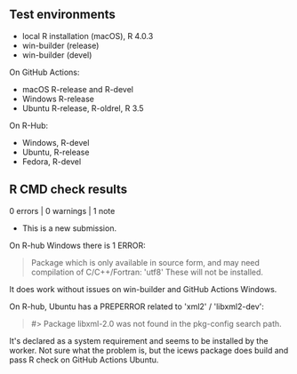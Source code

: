 ## Test environments

- local R installation (macOS), R 4.0.3
- win-builder (release)
- win-builder (devel)

On GitHub Actions:

- macOS R-release and R-devel
- Windows R-release
- Ubuntu R-release, R-oldrel, R 3.5

On R-Hub:

- Windows, R-devel
- Ubuntu, R-release
- Fedora, R-devel



## R CMD check results

0 errors | 0 warnings | 1 note

- This is a new submission.




On R-hub Windows there is 1 ERROR:

> Package which is only available in source form, and may need compilation of C/C++/Fortran: 'utf8'
> These will not be installed. 

It does work without issues on win-builder and GitHub Actions Windows.

On R-hub, Ubuntu has a PREPERROR related to 'xml2' / 'libxml2-dev':

> #> Package libxml-2.0 was not found in the pkg-config search path.

It's declared as a system requirement and seems to be installed by the worker. Not sure what the problem is, but the icews package does build and pass R check on GitHub Actions Ubuntu. 
